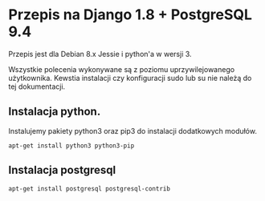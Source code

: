 # Przepis na Django 1.8 + PostgreSQL 9.4

Przepis jest dla Debian 8.x Jessie i python'a w wersji 3.

Wszystkie polecenia wykonywane są z poziomu uprzywilejowanego użytkownika. Kewstia instalacji czy konfiguracji sudo lub su nie należą do tej dokumentacji.

## Instalacja python.

Instalujemy pakiety python3 oraz pip3 do instalacji dodatkowych modułów.

```
apt-get install python3 python3-pip
```

## Instalacja postgresql

```
apt-get install postgresql postgresql-contrib
```


